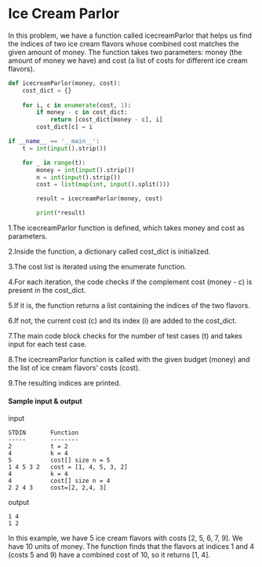 # Ice Cream Parlor

In this problem, we have a function called icecreamParlor that helps us find the indices of two ice cream flavors whose combined cost matches the given amount of money. The function takes two parameters: money (the amount of money we have) and cost (a list of costs for different ice cream flavors).
 
```python
def icecreamParlor(money, cost):
    cost_dict = {}
    
    for i, c in enumerate(cost, 1):
        if money - c in cost_dict:
            return [cost_dict[money - c], i]
        cost_dict[c] = i

if __name__ == '__main__':
    t = int(input().strip())

    for _ in range(t):
        money = int(input().strip())
        n = int(input().strip())
        cost = list(map(int, input().split()))

        result = icecreamParlor(money, cost)

        print(*result)

```
1.The icecreamParlor function is defined, which takes money and cost as parameters.

2.Inside the function, a dictionary called cost_dict is initialized.

3.The cost list is iterated using the enumerate function.

4.For each iteration, the code checks if the complement cost (money - c) is present in the cost_dict.

5.If it is, the function returns a list containing the indices of the two flavors.

6.If not, the current cost (c) and its index (i) are added to the cost_dict.

7.The main code block checks for the number of test cases (t) and takes input for each test case.

8.The icecreamParlor function is called with the given budget (money) and the list of ice cream flavors' costs (cost).

9.The resulting indices are printed.
#### Sample input & output
input
```
STDIN       Function
-----       --------
2           t = 2
4           k = 4
5           cost[] size n = 5
1 4 5 3 2   cost = [1, 4, 5, 3, 2]
4           k = 4
4           cost[] size n = 4
2 2 4 3     cost=[2, 2,4, 3]
```

output
```
1 4
1 2
```
In this example, we have 5 ice cream flavors with costs [2, 5, 6, 7, 9]. We have 10 units of money. The function finds that the flavors at indices 1 and 4 (costs 5 and 9) have a combined cost of 10, so it returns [1, 4].